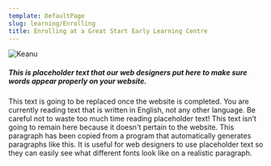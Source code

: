 ```yaml
---
template: DefaultPage
slug: learning/Enrolling
title: Enrolling at a Great Start Early Learning Centre
---
```

![Keanu](/images/uploads/evan-kirby.jpg)

##### This is placeholder text that our web designers put here to make sure words appear properly on your website.

This text is going to be replaced once the website is completed. You are currently reading text that is written in English, not any other language. Be careful not to waste too much time reading placeholder text! This text isn’t going to remain here because it doesn't pertain to the website. This paragraph has been copied from a program that automatically generates paragraphs like this. It is useful for web designers to use placeholder text so they can easily see what different fonts look like on a realistic paragraph.
